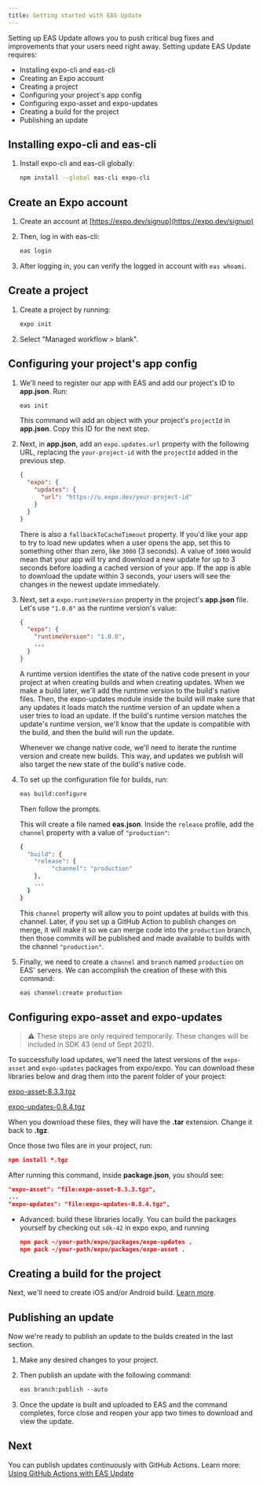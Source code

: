 ```yaml
---
title: Getting started with EAS Update
---
```


Setting up EAS Update allows you to push critical bug fixes and improvements that your users need right away. Setting update EAS Update requires:

- Installing expo-cli and eas-cli
- Creating an Expo account
- Creating a project
- Configuring your project's app config
- Configuring expo-asset and expo-updates
- Creating a build for the project
- Publishing an update

## Installing expo-cli and eas-cli

1. Install expo-cli and eas-cli globally:

   ```bash
   npm install --global eas-cli expo-cli
   ```

## Create an Expo account

1. Create an account at [https://expo.dev/signup](https://expo.dev/signup)
2. Then, log in with eas-cli:

   ```bash
   eas login
   ```

3. After logging in, you can verify the logged in account with `eas whoami`.

## Create a project

1. Create a project by running:

   ```bash
   expo init
   ```

2. Select "Managed workflow > blank".

## Configuring your project's app config

1. We'll need to register our app with EAS and add our project's ID to **app.json**. Run:

   ```bash
   eas init
   ```

   This command will add an object with your project's `projectId` in **app.json**. Copy this ID for the next step.

2. Next, in **app.json**, add an `expo.updates.url` property with the following URL, replacing the `your-project-id` with the `projectId` added in the previous step.

   ```json
   {
     "expo": {
       "updates": {
         "url": "https://u.expo.dev/your-project-id"
       }
     }
   }
   ```

   There is also a `fallbackToCacheTimeout` property. If you'd like your app to try to load new updates when a user opens the app, set this to something other than zero, like `3000` (3 seconds). A value of `3000` would mean that your app will try and download a new update for up to 3 seconds before loading a cached version of your app. If the app is able to download the update within 3 seconds, your users will see the changes in the newest update immediately.

3. Next, set a `expo.runtimeVersion` property in the project's **app.json** file. Let's use `"1.0.0"` as the runtime version's value:

   ```json
   {
     "expo": {
       "runtimeVersion": "1.0.0",
       ...
     }
   }
   ```

   A runtime version identifies the state of the native code present in your project at when creating builds and when creating updates. When we make a build later, we'll add the runtime version to the build's native files. Then, the expo-updates module inside the build will make sure that any updates it loads match the runtime version of an update when a user tries to load an update. If the build's runtime version matches the update's runtime version, we'll know that the update is compatible with the build, and then the build will run the update.

   Whenever we change native code, we'll need to iterate the runtime version and create new builds. This way, and updates we publish will also target the new state of the build's native code.

4. To set up the configuration file for builds, run:

   ```bash
   eas build:configure
   ```

   Then follow the prompts.

   This will create a file named **eas.json**. Inside the `release` profile, add the `channel` property with a value of `"production"`:

   ```bash
   {
     "build": {
       "release": {
   			"channel": "production"
       },
       ...
     }
   }
   ```

   This `channel` property will allow you to point updates at builds with this channel. Later, if you set up a GitHub Action to publish changes on merge, it will make it so we can merge code into the `production` branch, then those commits will be published and made available to builds with the channel `"production"`.

5. Finally, we need to create a `channel` and `branch` named `production` on EAS' servers. We can accomplish the creation of these with this command:

   ```xml
   eas channel:create production
   ```

## Configuring expo-asset and expo-updates

> ⚠️ These steps are only required temporarily. These changes will be included in SDK 43 (end of Sept 2021).

To successfully load updates, we'll need the latest versions of the `expo-asset` and `expo-updates` packages from expo/expo. You can download these libraries below and drag them into the parent folder of your project:

[expo-asset-8.3.3.tgz](https://drive.google.com/file/d/1nXEO62-sVz_LRSyitW9EK3Chg8w7TUat)

[expo-updates-0.8.4.tgz](https://drive.google.com/file/d/170WIMgFE7tzL362xFd3r9pfmSQNW6M2c)

When you download these files, they will have the **.tar** extension. Change it back to **.tgz**.

Once those two files are in your project, run:

```json
npm install *.tgz
```

After running this command, inside **package.json**, you should see:

```json
"expo-asset": "file:expo-asset-8.3.3.tgz",
...
"expo-updates": "file:expo-updates-0.8.4.tgz",
```

- Advanced: build these libraries locally. You can build the packages yourself by checking out `sdk-42` in expo expo, and running

  ```json
  npm pack ~/your-path/expo/packages/expo-updates .
  npm pack ~/your-path/expo/packages/expo-asset .
  ```

## Creating a build for the project

Next, we'll need to create iOS and/or Android build. [Learn more](/build/setup).

## Publishing an update

Now we're ready to publish an update to the builds created in the last section.

1. Make any desired changes to your project.
2. Then publish an update with the following command:

   ```xml
   eas branch:publish --auto
   ```

3. Once the update is built and uploaded to EAS and the command completes, force close and reopen your app two times to download and view the update.

## Next

You can publish updates continuously with GitHub Actions. Learn more: [Using GitHub Actions with EAS Update](/preview/eas-update/github-actions)
